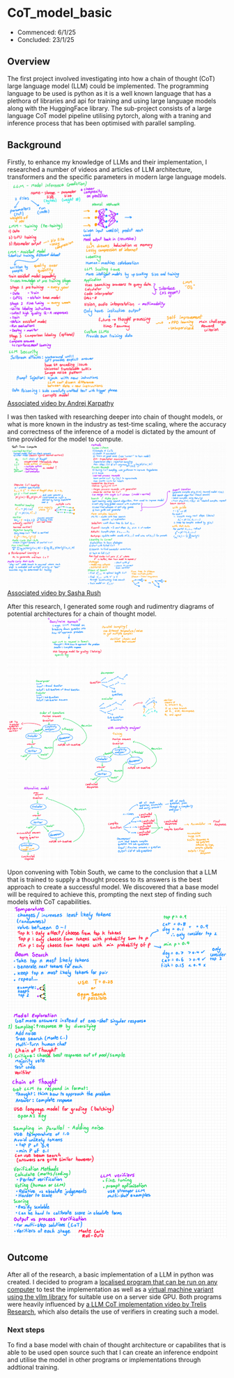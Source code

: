 # CoT_model_basic
- Commenced: 6/1/25
- Concluded: 23/1/25

## Overview
The first project involved investigating into how a chain of thought (CoT) large language model (LLM) could be implemented. The programming language to be used is python as it is a well known language that has a plethora of libraries and api for training and using large language models along with the HuggingFace library. The sub-project consists of a large language CoT model pipeline utilising pytorch, along with a traning and inference process that has been optimised with parallel sampling. 

## Background
Firstly, to enhance my knowledge of LLMs and their implementation, I researched a number of videos and articles of LLM architecture, transformers and the specific parameters in modern large language models.
![Research into LLMs explicit notes](./images/LLM%20intro%20research.png "LLM research #1")
[Associated video by Andrej Karpathy](https://www.youtube.com/watch?v=zjkBMFhNj_g)

I was then tasked with researching deeper into chain of thought models, or what is more known in the industry as test-time scaling, where the accuracy and correctness of the inference of a model is dictated by the amount of time provided for the model to compute.
![Research into LLMs explicit notes](./images/Speculations%20on%20Test-Time%20Scaling.png "LLM research #2")
[Associated video by Sasha Rush](https://www.youtube.com/watch?v=6PEJ96k1kiw)

After this research, I generated some rough and rudimentry diagrams of potential architectures for a chain of thought model.
![Brainstorm sketch of potential CoT models](./images/CoT%20Architecture%20Brainstorm.png "Brainstorm of CoT models")

Upon convening with Tobin South, we came to the conclusion that a LLM that is trained to supply a thought process to its answers is the best approach to create a successful model. We discovered that a base model will be required to achieve this, prompting the next step of finding such models with CoT capabilities.
![Notes on CoT practicality](./images/CoT%20practicality.png "Practicality of a LLM that has CoT capabilities")

## Outcome
After all of the research, a basic implementation of a LLM in python was created. I decided to program a [localised program that can be run on any computer](./local/) to test the implementation as well as a [virtual machine variant using the vllm library](./vllm/) for suitable use on a server side GPU. Both programs were heavily influenced by [a LLM CoT implementation video by Trelis Research](https://www.youtube.com/watch?v=MvaUcc0mNOU), which also details the use of verifiers in creating such a model.

### Next steps
To find a base model with chain of thought architecture or capabilites that is able to be used open source such that I can create an inference endpoint and utilise the model in other programs or implementations through addtional training.